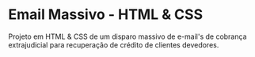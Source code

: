 # Email Massivo - HTML & CSS
Projeto em HTML &amp; CSS de um disparo massivo de e-mail's de cobrança extrajudicial para recuperação de crédito de clientes devedores. 
